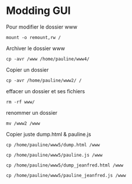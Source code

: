 # Modding GUI

Pour modifier le dossier www  
```
mount -o remount,rw /
```

Archiver le dossier www  
```
cp -avr /www /home/pauline/www4/
```

Copier un dossier  
```
cp -avr /home/pauline/www2/ /
```

effacer un dossier et ses fichiers  
```
rm -rf www/
```

renommer un dossier  
```
mv /www2 /www
```
Copier juste dump.html & pauline.js  
```
cp /home/pauline/www5/dump.html /www
```
```
cp /home/pauline/www5/pauline.js /www
```

```
cp /home/pauline/www5/dump_jeanfred.html /www
```
```
cp /home/pauline/www5/pauline_jeanfred.js /www
```